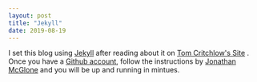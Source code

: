```yaml
---
layout: post
title: "Jekyll"
date: 2019-08-19
---
```


I set this blog using [Jekyll](http://jekyllrb.com) after reading about it on [Tom Critchlow's Site](https://tomcritchlow.com/) . Once you have a [Github account](http://www.github.com), follow the instructions by [Jonathan McGlone](http://jmcglone.com/guides/github-pages/) and you will be up and running in mintues.
